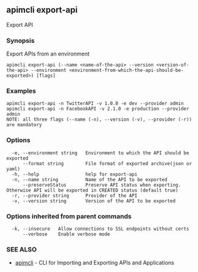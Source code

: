 ## apimcli export-api

Export API

### Synopsis


Export APIs from an environment

```
apimcli export-api (--name <name-of-the-api> --version <version-of-the-api> --environment <environment-from-which-the-api-should-be-exported>) [flags]
```

### Examples

```
apimcli export-api -n TwitterAPI -v 1.0.0 -e dev --provider admin
apimcli export-api -n FacebookAPI -v 2.1.0 -e production --provider admin
NOTE: all three flags (--name (-n), --version (-v), --provider (-r)) are mandatory
```

### Options

```
  -e, --environment string   Environment to which the API should be exported
      --format string        File format of exported archive(json or yaml)
  -h, --help                 help for export-api
  -n, --name string          Name of the API to be exported
      --preserveStatus       Preserve API status when exporting. Otherwise API will be exported in CREATED status (default true)
  -r, --provider string      Provider of the API
  -v, --version string       Version of the API to be exported
```

### Options inherited from parent commands

```
  -k, --insecure   Allow connections to SSL endpoints without certs
      --verbose    Enable verbose mode
```

### SEE ALSO
* [apimcli](apimcli.md)	 - CLI for Importing and Exporting APIs and Applications

